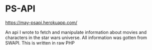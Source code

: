 # PS-API
https://may-psapi.herokuapp.com/

An api I wrote to fetch and manipulate information about movies and characters in the star wars universe. All information was gotten from SWAPI.
This is written in raw PHP
